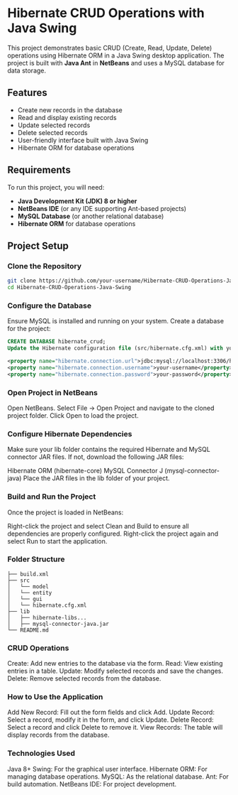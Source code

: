 # Hibernate CRUD Operations with Java Swing

This project demonstrates basic CRUD (Create, Read, Update, Delete) operations using Hibernate ORM in a Java Swing desktop application. The project is built with **Java Ant** in **NetBeans** and uses a MySQL database for data storage.

## Features

- Create new records in the database
- Read and display existing records
- Update selected records
- Delete selected records
- User-friendly interface built with Java Swing
- Hibernate ORM for database operations

## Requirements

To run this project, you will need:

- **Java Development Kit (JDK) 8 or higher**
- **NetBeans IDE** (or any IDE supporting Ant-based projects)
- **MySQL Database** (or another relational database)
- **Hibernate ORM** for database operations

## Project Setup

### Clone the Repository
  
  ```bash
  git clone https://github.com/your-username/Hibernate-CRUD-Operations-Java-Swing.git
  cd Hibernate-CRUD-Operations-Java-Swing
  ```

### Configure the Database
  Ensure MySQL is installed and running on your system. Create a database for the project:
  
  ```sql
  CREATE DATABASE hibernate_crud;
  Update the Hibernate configuration file (src/hibernate.cfg.xml) with your database connection details:
  ```
  
  ```xml
  <property name="hibernate.connection.url">jdbc:mysql://localhost:3306/hibernate_crud</property>
  <property name="hibernate.connection.username">your-username</property>
  <property name="hibernate.connection.password">your-password</property>
  ```
### Open Project in NetBeans
  Open NetBeans.
  Select File -> Open Project and navigate to the cloned project folder.
  Click Open to load the project.

### Configure Hibernate Dependencies
  Make sure your lib folder contains the required Hibernate and MySQL connector JAR files. If not, download the following JAR files:
  
  Hibernate ORM (hibernate-core)
  MySQL Connector J (mysql-connector-java)
  Place the JAR files in the lib folder of your project.

### Build and Run the Project
  Once the project is loaded in NetBeans:
  
  Right-click the project and select Clean and Build to ensure all dependencies are properly configured.
  Right-click the project again and select Run to start the application.

### Folder Structure
  ```
  ├── build.xml
  ├── src
  │   └── model
  │   └── entity
  │   └── gui
  │   └── hibernate.cfg.xml
  ├── lib
  │   ├── hibernate-libs...
  │   ├── mysql-connector-java.jar
  └── README.md
```

### CRUD Operations
  Create: Add new entries to the database via the form.
  Read: View existing entries in a table.
  Update: Modify selected records and save the changes.
  Delete: Remove selected records from the database.

### How to Use the Application
  Add New Record: Fill out the form fields and click Add.
  Update Record: Select a record, modify it in the form, and click Update.
  Delete Record: Select a record and click Delete to remove it.
  View Records: The table will display records from the database.

### Technologies Used
  Java 8+
  Swing: For the graphical user interface.
  Hibernate ORM: For managing database operations.
  MySQL: As the relational database.
  Ant: For build automation.
  NetBeans IDE: For project development.
